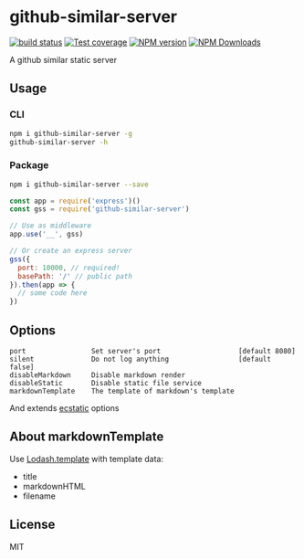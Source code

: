 # github-similar-server

[![build status](https://img.shields.io/travis/imcuttle/github-similar-server/master.svg?style=flat-square)](https://travis-ci.org/imcuttle/github-similar-server)
[![Test coverage](https://img.shields.io/codecov/c/github/imcuttle/github-similar-server.svg?style=flat-square)](https://codecov.io/github/imcuttle/github-similar-server?branch=master)
[![NPM version](https://img.shields.io/npm/v/github-similar-server.svg?style=flat-square)](https://www.npmjs.com/package/github-similar-server)
[![NPM Downloads](https://img.shields.io/npm/dm/github-similar-server.svg?style=flat-square&maxAge=43200)](https://www.npmjs.com/package/github-similar-server)

A github similar static server

## Usage

### CLI

```bash
npm i github-similar-server -g
github-similar-server -h
```

### Package

```bash
npm i github-similar-server --save
```

```javascript
const app = require('express')()
const gss = require('github-similar-server')

// Use as middleware
app.use('__', gss)

// Or create an express server
gss({
  port: 10000, // required!
  basePath: '/' // public path
}).then(app => {
  // some code here
})
```

## Options

    port                Set server's port                   [default 8080]
    silent              Do not log anything                 [default false]
    disableMarkdown     Disable markdown render
    disableStatic       Disable static file service
    markdownTemplate    The template of markdown's template

And extends [ecstatic](https://github.com/jfhbrook/node-ecstatic) options

## About markdownTemplate

Use [Lodash.template](https://lodash.com/docs/4.17.10#template) with template data: 

- title
- markdownHTML
- filename

## License

MIT
